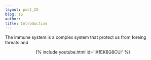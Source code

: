 ```yaml
---
layout: post_IS
blog: IS
author: 
title: Introduction
---
```


The immune system is a complex system that protect us from foreing threats and 

<center>
{% include youtube.html id='lXfEK8G8CUI' %}
</center>


